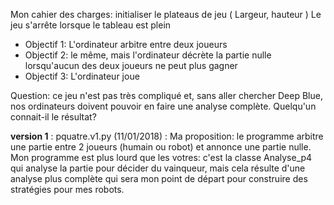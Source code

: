 Mon cahier des charges: initialiser le plateaus de jeu ( Largeur, hauteur ) Le jeu s'arrête lorsque le tableau est plein
* Objectif 1: L'ordinateur arbitre entre deux joueurs
* Objectif 2: le même, mais l'ordinateur décrète la partie nulle lorsqu'aucun  des deux joueurs ne peut plus gagner
* Objectif 3: L'ordinateur joue

Question: ce jeu n'est pas très compliqué et, sans aller chercher Deep Blue, nos ordinateurs doivent pouvoir en faire une analyse complète. Quelqu'un connait-il le résultat?

**version 1** : pquatre.v1.py (11/01/2018) : Ma proposition: le programme arbitre une partie entre 2 joueurs (humain ou robot) et annonce une partie nulle.
Mon programme est plus lourd que les votres: c'est la classe Analyse_p4 qui analyse la partie pour décider du vainqueur, mais cela résulte d'une analyse plus complète qui sera mon point de départ pour construire des stratégies pour mes robots.
 
